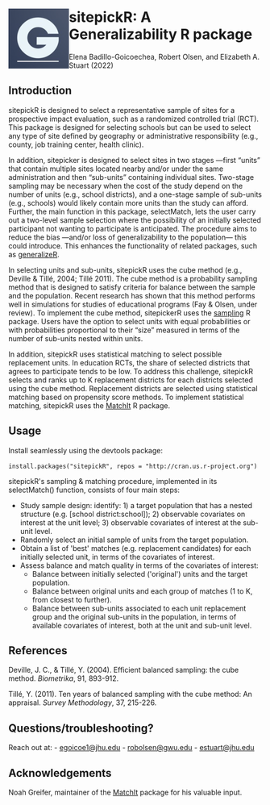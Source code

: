# <img src="man/figures/logo.png" align="left" height="119" />
# sitepickR: A Generalizability R package

Elena Badillo-Goicoechea, Robert Olsen, and Elizabeth A. Stuart (2022)

## Introduction

sitepickR is designed to select a representative sample of sites for a prospective impact evaluation, such as a randomized controlled trial (RCT). This package is designed for selecting schools but can be used to select any type of site defined by geography or administrative responsibility (e.g., county, job training center, health clinic).

In addition, sitepicker is designed to select sites in two stages —first “units” that contain multiple sites located nearby and/or under the same administration and then “sub-units” containing individual sites. Two-stage sampling may be necessary when the cost of the study depend on the number of units (e.g., school districts), and a one-stage sample of sub-units (e.g., schools) would likely contain more units than the study can afford. Further, the main function in this package, selectMatch, lets the user carry out a two-level sample selection where the possibility of an initially selected participant not wanting to participate is anticipated. The procedure aims to reduce the bias —and/or loss of generalizability to the population— this could introduce. This enhances the functionality of related packages, such as [generalizeR](https://nustat.github.io/generalizeR/).

In selecting units and sub-units, sitepickR uses the cube method (e.g., Deville & Tillé, 2004; Tillé 2011). The cube method is a probability sampling method that is designed to satisfy criteria for balance between the sample and the population. Recent research has shown that this method performs well in simulations for studies of educational programs (Fay & Olsen, under review). To implement the cube method, sitepickerR uses the [sampling](https://cran.r-project.org/package=sampling) R package. Users have the option to select units with equal probabilities or with probabilities proportional to their “size” measured in terms of the number of sub-units nested within units.

In addition, sitepickR uses statistical matching to select possible replacement units. In education RCTs, the share of selected districts that agrees to participate tends to be low. To address this challenge, sitepickR selects and ranks up to K replacement districts for each districts selected using the cube method. Replacement districts are selected using statistical matching based on propensity score methods. To implement statistical matching, sitepickR uses the [MatchIt](https://cran.r-project.org/package=MatchIt) R package.

## Usage

Install seamlessly using the devtools package:

```
install.packages("sitepickR", repos = "http://cran.us.r-project.org")

```
sitepickR's sampling & matching procedure, implemented in its selectMatch() function, consists of four main steps:

- Study sample design: identify: 1) a target population that has a nested structure (e.g. [school district:school]); 2) observable covariates on interest at the unit level; 3) observable covariates of interest at the sub-unit level.
- Randomly select an initial sample of units from the target population.
- Obtain a list of 'best' matches (e.g. replacement candidates) for each initially selected unit, in terms of the covariates of interest.
- Assess balance and match quality in terms of the covariates of interest:
    - Balance between initially selected ('original') units and the target population.
    - Balance between original units and each group of matches (1 to K, from closest to further).
    - Balance between sub-units associated to each unit replacement group and the original sub-units in the population, in terms of available covariates of interest, both at the unit and sub-unit level. 
## References

Deville, J. C., & Tillé, Y. (2004). Efficient balanced sampling: the cube method. _Biometrika_, 91, 893-912.

Tillé, Y. (2011). Ten years of balanced sampling with the cube method: An appraisal. _Survey Methodology_, 37, 215-226.

## Questions/troubleshooting? 

Reach out at:
	- egoicoe1@jhu.edu
	- robolsen@gwu.edu
	- estuart@jhu.edu
	
## Acknowledgements

Noah Greifer, maintainer of the [MatchIt](https://cran.r-project.org/package=MatchIt) package for his valuable input.



